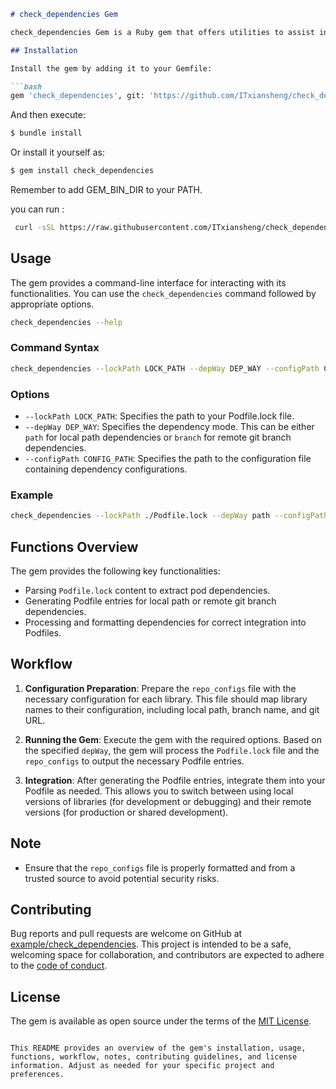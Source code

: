 ```markdown
# check_dependencies Gem

check_dependencies Gem is a Ruby gem that offers utilities to assist in managing CocoaPods dependencies within iOS projects. This gem provides functionality to dynamically switch between local path-based dependencies and remote git branch-based dependencies.

## Installation

Install the gem by adding it to your Gemfile:

```bash
gem 'check_dependencies', git: 'https://github.com/ITxiansheng/check_dependencies.git'
```

And then execute:

```bash
$ bundle install
```

Or install it yourself as:

```bash
$ gem install check_dependencies
```

Remember to add GEM_BIN_DIR to your PATH.

you can run :
```bash
 curl -sSL https://raw.githubusercontent.com/ITxiansheng/check_dependencies/main/gem_env_install.sh | bash
 ```

## Usage

The gem provides a command-line interface for interacting with its functionalities. You can use the `check_dependencies` command followed by appropriate options.
```bash
check_dependencies --help
``` 
### Command Syntax

```bash
check_dependencies --lockPath LOCK_PATH --depWay DEP_WAY --configPath CONFIG_PATH
```

### Options

- `--lockPath LOCK_PATH`: Specifies the path to your Podfile.lock file.
- `--depWay DEP_WAY`: Specifies the dependency mode. This can be either `path` for local path dependencies or `branch` for remote git branch dependencies.
- `--configPath CONFIG_PATH`: Specifies the path to the configuration file containing dependency configurations.

### Example

```bash
check_dependencies --lockPath ./Podfile.lock --depWay path --configPath ./repo_configs.txt
```

## Functions Overview

The gem provides the following key functionalities:

- Parsing `Podfile.lock` content to extract pod dependencies.
- Generating Podfile entries for local path or remote git branch dependencies.
- Processing and formatting dependencies for correct integration into Podfiles.

## Workflow

1. **Configuration Preparation**: Prepare the `repo_configs` file with the necessary configuration for each library. This file should map library names to their configuration, including local path, branch name, and git URL.

2. **Running the Gem**: Execute the gem with the required options. Based on the specified `depWay`, the gem will process the `Podfile.lock` file and the `repo_configs` to output the necessary Podfile entries.

3. **Integration**: After generating the Podfile entries, integrate them into your Podfile as needed. This allows you to switch between using local versions of libraries (for development or debugging) and their remote versions (for production or shared development).

## Note

- Ensure that the `repo_configs` file is properly formatted and from a trusted source to avoid potential security risks.

## Contributing

Bug reports and pull requests are welcome on GitHub at [example/check_dependencies](https://github.com/ITxiansheng/check_dependencies). This project is intended to be a safe, welcoming space for collaboration, and contributors are expected to adhere to the [code of conduct](https://github.com/ITxiansheng/check_dependencies/blob/main/CODE_OF_CONDUCT.md).

## License

The gem is available as open source under the terms of the [MIT License](https://opensource.org/licenses/MIT).
```

This README provides an overview of the gem's installation, usage, functions, workflow, notes, contributing guidelines, and license information. Adjust as needed for your specific project and preferences.
